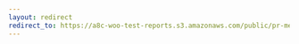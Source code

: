 ```yaml
---
layout: redirect
redirect_to: https://a8c-woo-test-reports.s3.amazonaws.com/public/pr-merge/40014/api/index.html
---
```

